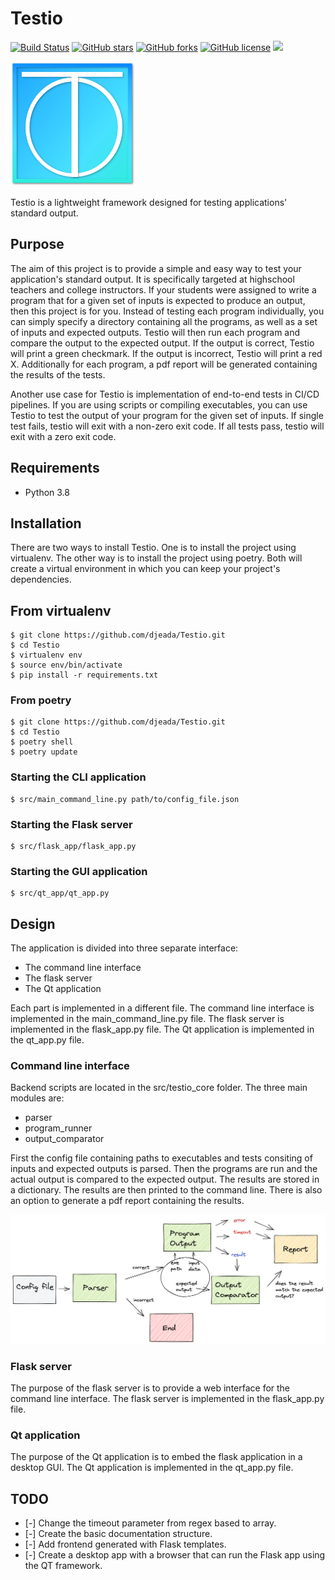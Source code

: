 # Testio

[![Build Status](https://travis-ci.org/djeada/testio.svg?branch=main)](https://travis-ci.org/djeada/testio)
<a href="https://github.com/djeada/testio/stargazers"><img alt="GitHub stars" src="https://img.shields.io/github/stars/djeada/testio"></a>
<a href="https://github.com/djeada/testio/network"><img alt="GitHub forks" src="https://img.shields.io/github/forks/djeada/testio"></a>
<a href="https://github.com/djeada/testio/blob/master/LICENSE.txt"><img alt="GitHub license" src="https://img.shields.io/github/license/djeada/testio"></a>
<a href=""><img src="https://img.shields.io/badge/contributions-welcome-brightgreen.svg?style=flat"></a>

<img src="https://github.com/djeada/Testio/blob/main/resources/logo.png" alt="Testio" width="200"/>

Testio is a lightweight framework designed for testing applications' standard output. 

## Purpose

The aim of this project is to provide a simple and easy way to test your application's standard output. It is specifically targeted at highschool teachers and college instructors. If your students were assigned to write a program that for a given set of inputs is expected to produce an output, then this project is for you. Instead of testing each program individually, you can simply specify a directory containing all the programs, as well as a set of inputs and expected outputs. Testio will then run each program and compare the output to the expected output. If the output is correct, Testio will print a green checkmark. If the output is incorrect, Testio will print a red X. Additionally for each program, a pdf report will be generated containing the results of the tests.

Another use case for Testio is implementation of end-to-end tests in CI/CD pipelines. If you are using scripts or compiling executables, you can use Testio to test the output of your program for the given set of inputs. If single test fails, testio will exit with a non-zero exit code. If all tests pass, testio will exit with a zero exit code. 

## Requirements

* Python 3.8


## Installation

There are two ways to install Testio. One is to install the project using virtualenv. The other way is to install the project using poetry. Both will create a virtual environment in which you can keep your project's dependencies.

## From virtualenv

    $ git clone https://github.com/djeada/Testio.git
    $ cd Testio
    $ virtualenv env
    $ source env/bin/activate
    $ pip install -r requirements.txt

### From poetry

    $ git clone https://github.com/djeada/Testio.git
    $ cd Testio
    $ poetry shell
    $ poetry update

### Starting the CLI application

    $ src/main_command_line.py path/to/config_file.json

### Starting the Flask server

    $ src/flask_app/flask_app.py

### Starting the GUI application

    $ src/qt_app/qt_app.py

## Design 

The application is divided into three separate interface:

* The command line interface
* The flask server
* The Qt application

Each part is implemented in a different file. The command line interface is implemented in the main_command_line.py file. The flask server is implemented in the flask_app.py file. The Qt application is implemented in the qt_app.py file.

### Command line interface

Backend scripts are located in the src/testio_core folder. The three main modules are:

* parser
* program_runner
* output_comparator

 First the config file containing paths to executables and tests consiting of inputs and expected outputs is parsed. Then the programs are run and the actual output is compared to the expected output. The results are stored in a dictionary. The results are then printed to the command line. There is also an option to generate a pdf report containing the results.

![Alt text](https://github.com/djeada/Testio/blob/main/resources/diagram.png)

### Flask server

The purpose of the flask server is to provide a web interface for the command line interface. The flask server is implemented in the flask_app.py file.

### Qt application

The purpose of the Qt application is to embed the flask application in a desktop GUI. The Qt application is implemented in the qt_app.py file.

## TODO

- [-] Change the timeout parameter from regex based to array.
- [-] Create the basic documentation structure.
- [-] Add frontend generated with Flask templates.
- [-] Create a desktop app with a browser that can run the Flask app using the QT framework. 
